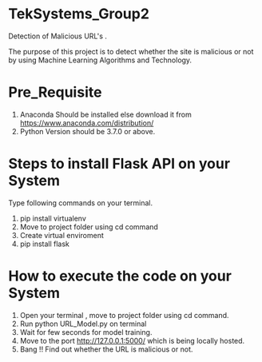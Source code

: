 # TekSystems_Group2
Detection of Malicious URL's .

The purpose of this project is to detect whether the site is malicious or not by using Machine Learning Algorithms and Technology.

# Pre_Requisite

1. Anaconda Should be installed else download it from https://www.anaconda.com/distribution/ 
2. Python Version should be 3.7.0 or above.

# Steps to install Flask API on your System

Type following commands on your terminal.

1. pip install virtualenv
2. Move to project folder using cd command
3. Create virtual enviroment 
4. pip install flask

# How to execute the code on your System

1. Open your terminal , move to project folder using cd command.
2. Run python URL_Model.py on terminal
3. Wait for few seconds for model training.
4. Move to the port http://127.0.0.1:5000/ which is being locally hosted.
5. Bang !! Find out whether the URL is malicious or not.

